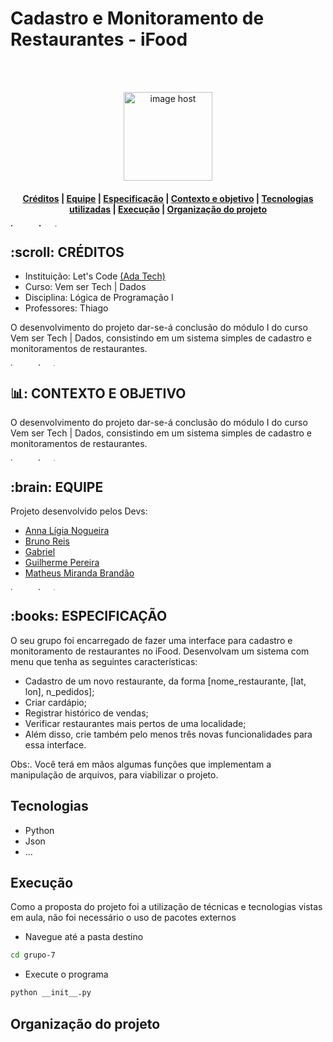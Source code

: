 # Cadastro e Monitoramento de Restaurantes - iFood

<br>
</br>
<p align="center"> 
<a href="https://images.app.goo.gl/QpYQAZbj5fb2xocHA" target="_blank"><img src="https://images.app.goo.gl/QpYQAZbj5fb2xocHA" alt="image host" height="142px"/></a>
</p>

<h4> <p align="center"> <a href="#creditos">Créditos</a> | <a href="#equipe">Equipe</a> | <a href="#especificacao">Especificação</a> | <a href="#contexto">Contexto e objetivo</a> | <a href="#tecnologias">Tecnologias utilizadas</a> | <a href="execucao">Execução</a> | <a href="#organização">Organização do projeto</a> </p>

<a href="https://imgbox.com/3tZuCnVg" target="_blank"><img src="https://images2.imgbox.com/42/88/3tZuCnVg_o.png" alt="image host" height="5px" width="900px"/></a>

<h2 id="creditos"> :scroll: CRÉDITOS</h2>

- Instituição: Let's Code <a href="https://www.linkedin.com/school/adatechbr/">(Ada Tech)</a>
- Curso: Vem ser Tech | Dados
- Disciplina: Lógica de Programação I
- Professores: Thiago

O desenvolvimento do projeto dar-se-á conclusão do módulo I do curso Vem ser Tech | Dados, consistindo em um sistema simples de cadastro e monitoramentos de restaurantes.

<a href="https://imgbox.com/3tZuCnVg" target="_blank"><img src="https://images2.imgbox.com/42/88/3tZuCnVg_o.png" alt="image host" height="5px" width="900px"/></a>

<h2 id="contexto"> 📊: CONTEXTO E OBJETIVO</h2>

O desenvolvimento do projeto dar-se-á conclusão do módulo I do curso Vem ser Tech | Dados, consistindo em um sistema simples de cadastro e monitoramentos de restaurantes.

<a href="https://imgbox.com/3tZuCnVg" target="_blank"><img src="https://images2.imgbox.com/42/88/3tZuCnVg_o.png" alt="image host" height="5px" width="900px"/></a>

<h2 id="equipe"> :brain: EQUIPE</h2>

Projeto desenvolvido pelos Devs:

- [Anna Lígia Nogueira]()
- [Bruno Reis](https://github.com/brunorreiss)
- [Gabriel](https://github.com/gabrielvmdvital)
- [Guilherme Pereira]()
- [Matheus Miranda Brandão](https://github.com/MatBrands)

<a href="https://imgbox.com/3tZuCnVg" target="_blank"><img src="https://images2.imgbox.com/42/88/3tZuCnVg_o.png" alt="image host" height="5px" width="900px"/></a>

<h2 id="especificacao"> :books: ESPECIFICAÇÃO</h2>

O seu grupo foi encarregado de fazer uma interface para cadastro e monitoramento de restaurantes no iFood. Desenvolvam um sistema com menu que tenha as seguintes características:
- Cadastro de um novo restaurante, da forma [nome_restaurante, [lat, lon], n_pedidos];
- Criar cardápio;
- Registrar histórico de vendas;
- Verificar restaurantes mais pertos de uma localidade;
- Além disso, crie também pelo menos três novas funcionalidades para essa interface. 

Obs:. Você terá em mãos algumas funções que implementam a manipulação de arquivos, para viabilizar o projeto. 

## Tecnologias

- Python
- Json
- ...

## Execução
Como a proposta do projeto foi a utilização de técnicas e tecnologias vistas em aula, não foi necessário o uso de pacotes externos

- Navegue até a pasta destino
```sh
cd grupo-7
```

- Execute o programa
```sh
python __init__.py
```

## Organização do projeto
```sh
```
